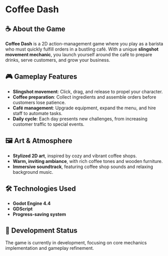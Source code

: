 # Coffee Dash

## ☕ About the Game  

**Coffee Dash** is a 2D action-management game where you play as a barista who must quickly fulfill orders in a bustling café. With a unique **slingshot movement mechanic**, you launch yourself around the café to prepare drinks, serve customers, and grow your business.  

## 🎮 Gameplay Features  

- **Slingshot movement**: Click, drag, and release to propel your character.  
- **Coffee preparation**: Collect ingredients and assemble orders before customers lose patience.  
- **Café management**: Upgrade equipment, expand the menu, and hire staff to automate tasks.  
- **Daily cycle**: Each day presents new challenges, from increasing customer traffic to special events.  

## 🖼️ Art & Atmosphere  

- **Stylized 2D art**, inspired by cozy and vibrant coffee shops.  
- **Warm, inviting ambiance**, with rich coffee tones and wooden furniture.  
- **Immersive soundtrack**, featuring coffee shop sounds and relaxing background music.  

## 🛠️ Technologies Used  

- **Godot Engine 4.4**  
- **GDScript**  
- **Progress-saving system**  

## 📌 Development Status  

The game is currently in development, focusing on core mechanics implementation and gameplay refinement.  
